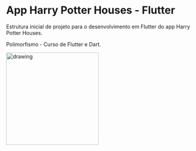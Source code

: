 # App Harry Potter Houses - Flutter

Estrutura inicial de projeto para o desenvolvimento em Flutter do app Harry Potter Houses.

Polimorfismo - Curso de Flutter e Dart.

<img src="https://github.com/polimorfismo/assets-curso-flutter-e-dart/blob/main/gifs/app-harry-potter-house-flutter.gif" alt="drawing" width="250"/>


